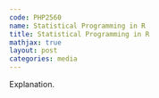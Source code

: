 ```yaml
---
code: PHP2560 
name: Statistical Programming in R 
title: Statistical Programming in R 
mathjax: true
layout: post
categories: media
---
```

Explanation.
